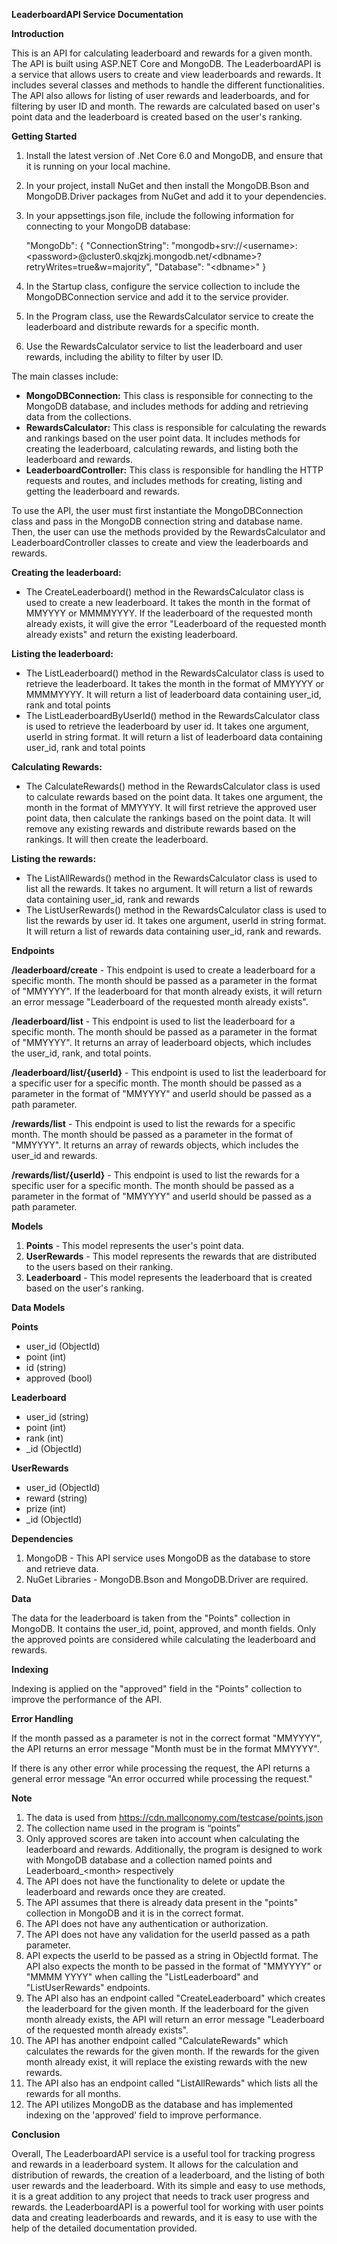 **LeaderboardAPI Service Documentation**

**Introduction**

This is an API for calculating leaderboard and rewards for a given month. The API is built using ASP.NET Core and MongoDB. The LeaderboardAPI is a service that allows users to create and view leaderboards and rewards. It includes several classes and methods to handle the different functionalities. The API also allows for listing of user rewards and leaderboards, and for filtering by user ID and month. The rewards are calculated based on user's point data and the leaderboard is created based on the user's ranking.

**Getting Started**

1.  Install the latest version of .Net Core 6.0 and MongoDB, and ensure that it is running on your local machine.
2.  In your project, install NuGet and then install the MongoDB.Bson and MongoDB.Driver packages from NuGet and add it to your dependencies.
3.  In your appsettings.json file, include the following information for connecting to your MongoDB database:

    "MongoDb": { "ConnectionString": "mongodb+srv://\<username\>:\<password\>@cluster0.skqjzkj.mongodb.net/\<dbname\>?retryWrites=true&w=majority", "Database": "\<dbname\>" }

4.  In the Startup class, configure the service collection to include the MongoDBConnection service and add it to the service provider.
5.  In the Program class, use the RewardsCalculator service to create the leaderboard and distribute rewards for a specific month.
6.  Use the RewardsCalculator service to list the leaderboard and user rewards, including the ability to filter by user ID.

The main classes include:

-   **MongoDBConnection:** This class is responsible for connecting to the MongoDB database, and includes methods for adding and retrieving data from the collections.
-   **RewardsCalculator:** This class is responsible for calculating the rewards and rankings based on the user point data. It includes methods for creating the leaderboard, calculating rewards, and listing both the leaderboard and rewards.
-   **LeaderboardController:** This class is responsible for handling the HTTP requests and routes, and includes methods for creating, listing and getting the leaderboard and rewards.

To use the API, the user must first instantiate the MongoDBConnection class and pass in the MongoDB connection string and database name. Then, the user can use the methods provided by the RewardsCalculator and LeaderboardController classes to create and view the leaderboards and rewards.

**Creating the leaderboard:**

-   The CreateLeaderboard() method in the RewardsCalculator class is used to create a new leaderboard. It takes the month in the format of MMYYYY or MMMMYYYY. If the leaderboard of the requested month already exists, it will give the error "Leaderboard of the requested month already exists" and return the existing leaderboard.

**Listing the leaderboard:**

-   The ListLeaderboard() method in the RewardsCalculator class is used to retrieve the leaderboard. It takes the month in the format of MMYYYY or MMMMYYYY. It will return a list of leaderboard data containing user_id, rank and total points
-   The ListLeaderboardByUserId() method in the RewardsCalculator class is used to retrieve the leaderboard by user id. It takes one argument, userId in string format. It will return a list of leaderboard data containing user_id, rank and total points

**Calculating Rewards:**

-   The CalculateRewards() method in the RewardsCalculator class is used to calculate rewards based on the point data. It takes one argument, the month in the format of MMYYYY. It will first retrieve the approved user point data, then calculate the rankings based on the point data. It will remove any existing rewards and distribute rewards based on the rankings. It will then create the leaderboard.

**Listing the rewards:**

-   The ListAllRewards() method in the RewardsCalculator class is used to list all the rewards. It takes no argument. It will return a list of rewards data containing user_id, rank and rewards
-   The ListUserRewards() method in the RewardsCalculator class is used to list the rewards by user id. It takes one argument, userId in string format. It will return a list of rewards data containing user_id, rank and rewards.

**Endpoints**

**/leaderboard/create** - This endpoint is used to create a leaderboard for a specific month. The month should be passed as a parameter in the format of "MMYYYY". If the leaderboard for that month already exists, it will return an error message "Leaderboard of the requested month already exists".

**/leaderboard/list** - This endpoint is used to list the leaderboard for a specific month. The month should be passed as a parameter in the format of "MMYYYY". It returns an array of leaderboard objects, which includes the user_id, rank, and total points.

**/leaderboard/list/{userId}** - This endpoint is used to list the leaderboard for a specific user for a specific month. The month should be passed as a parameter in the format of "MMYYYY" and userId should be passed as a path parameter.

**/rewards/list** - This endpoint is used to list the rewards for a specific month. The month should be passed as a parameter in the format of "MMYYYY". It returns an array of rewards objects, which includes the user_id and rewards.

**/rewards/list/{userId}** - This endpoint is used to list the rewards for a specific user for a specific month. The month should be passed as a parameter in the format of "MMYYYY" and userId should be passed as a path parameter.

**Models**

1.  **Points** - This model represents the user's point data.
2.  **UserRewards** - This model represents the rewards that are distributed to the users based on their ranking.
3.  **Leaderboard** - This model represents the leaderboard that is created based on the user's ranking.

**Data Models**

**Points**

-   user_id (ObjectId)
-   point (int)
-   id (string)
-   approved (bool)

**Leaderboard**

-   user_id (string)
-   point (int)
-   rank (int)
-   \_id (ObjectId)

**UserRewards**

-   user_id (ObjectId)
-   reward (string)
-   prize (int)
-   \_id (ObjectId)

**Dependencies**

1.  MongoDB - This API service uses MongoDB as the database to store and retrieve data.
2.  NuGet Libraries - MongoDB.Bson and MongoDB.Driver are required.

**Data**

The data for the leaderboard is taken from the "Points" collection in MongoDB. It contains the user_id, point, approved, and month fields. Only the approved points are considered while calculating the leaderboard and rewards.

**Indexing**

Indexing is applied on the "approved" field in the "Points" collection to improve the performance of the API.

**Error Handling**

If the month passed as a parameter is not in the correct format "MMYYYY", the API returns an error message "Month must be in the format MMYYYY".

If there is any other error while processing the request, the API returns a general error message "An error occurred while processing the request."

**Note**

1.  The data is used from <https://cdn.mallconomy.com/testcase/points.json>
2.  The collection name used in the program is “points”
3.  Only approved scores are taken into account when calculating the leaderboard and rewards. Additionally, the program is designed to work with MongoDB database and a collection named points and Leaderboard_\<month\> respectively
4.  The API does not have the functionality to delete or update the leaderboard and rewards once they are created.
5.  The API assumes that there is already data present in the "points" collection in MongoDB and it is in the correct format.
6.  The API does not have any authentication or authorization.
7.  The API does not have any validation for the userId passed as a path parameter.
8.  API expects the userId to be passed as a string in ObjectId format. The API also expects the month to be passed in the format of "MMYYYY" or "MMMM YYYY" when calling the "ListLeaderboard" and "ListUserRewards" endpoints.
9.  The API also has an endpoint called "CreateLeaderboard" which creates the leaderboard for the given month. If the leaderboard for the given month already exists, the API will return an error message "Leaderboard of the requested month already exists".
10. The API has another endpoint called "CalculateRewards" which calculates the rewards for the given month. If the rewards for the given month already exist, it will replace the existing rewards with the new rewards.
11. The API also has an endpoint called "ListAllRewards" which lists all the rewards for all months.
12. The API utilizes MongoDB as the database and has implemented indexing on the 'approved' field to improve performance.

**Conclusion**

Overall, The LeaderboardAPI service is a useful tool for tracking progress and rewards in a leaderboard system. It allows for the calculation and distribution of rewards, the creation of a leaderboard, and the listing of both user rewards and the leaderboard. With its simple and easy to use methods, it is a great addition to any project that needs to track user progress and rewards. the LeaderboardAPI is a powerful tool for working with user points data and creating leaderboards and rewards, and it is easy to use with the help of the detailed documentation provided.
